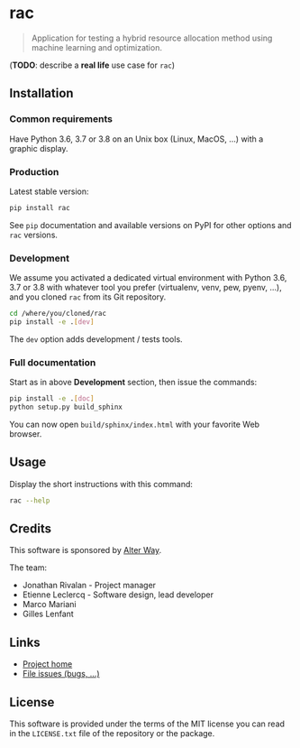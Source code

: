 # **rac**

> Application for testing a hybrid resource allocation method using machine learning and optimization.

(**TODO**: describe a **real life** use case for `rac`)

## Installation

### Common requirements

Have Python 3.6, 3.7 or 3.8 on an Unix box (Linux, MacOS, ...) with a graphic display.

### Production

Latest stable version:

```bash
pip install rac
```

See `pip` documentation and available versions on PyPI for other options and `rac` versions.

### Development

We assume you activated a dedicated virtual environment with Python 3.6, 3.7 or 3.8 with whatever
tool you prefer (virtualenv, venv, pew, pyenv, ...), and you cloned `rac` from its Git repository.

```bash
cd /where/you/cloned/rac
pip install -e .[dev]
```

The `dev` option adds development / tests tools.

### Full documentation

Start as in above **Development** section, then issue the commands:

```bash
pip install -e .[doc]
python setup.py build_sphinx
```

You can now open `build/sphinx/index.html` with your favorite Web browser.

## Usage

Display the short instructions with this command:

```bash
rac --help
```

## Credits

This software is sponsored by [Alter Way](https://www.alterway.fr/).

The team:

- Jonathan Rivalan - Project manager
- Etienne Leclercq - Software design, lead developer
- Marco Mariani
- Gilles Lenfant

## Links

- [Project home](https://git.rnd.alterway.fr/overboard/soft_clustering/rac)
- [File issues (bugs, ...)](https://git.rnd.alterway.fr/overboard/soft_clustering/rac/-/issues)

## License

This software is provided under the terms of the MIT license you can read in the `LICENSE.txt` file
of the repository or the package.
